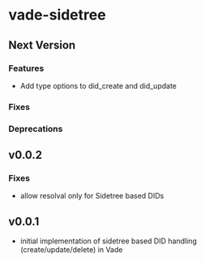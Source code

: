 # vade-sidetree

## Next Version

### Features

- Add type options to did_create and did_update

### Fixes

### Deprecations

## v0.0.2

### Fixes

- allow resolval only for Sidetree based DIDs

## v0.0.1

- initial implementation of sidetree based DID handling (create/update/delete) in Vade
